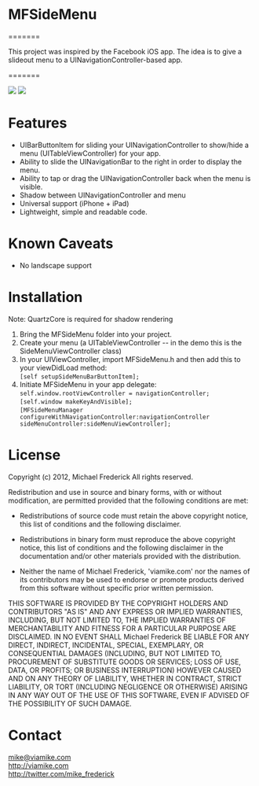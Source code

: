 # MFSideMenu
=======

This project was inspired by the Facebook iOS app. The idea is to give a slideout menu to a UINavigationController-based app.

=======

[![](http://i.imgur.com/jf2RM.png)](http://i.imgur.com/jf2RM.png)
[![](http://i.imgur.com/6dAU1.png)](http://i.imgur.com/6dAU1.png)

Features
=======

- UIBarButtonItem for sliding your UINavigationController to show/hide a menu (UITableViewController) for your app.
- Ability to slide the UINavigationBar to the right in order to display the menu.
- Ability to tap or drag the UINavigationController back when the menu is visible.
- Shadow between UINavigationController and menu
- Universal support (iPhone + iPad)
- Lightweight, simple and readable code.

Known Caveats
=======
- No landscape support

Installation
=======
Note: QuartzCore is required for shadow rendering

1. Bring the MFSideMenu folder into your project.
2. Create your menu (a UITableViewController -- in the demo this is the SideMenuViewController class)
3. In your UIViewController, import MFSideMenu.h and then add this to your viewDidLoad method:<br />
    `[self setupSideMenuBarButtonItem];`
4. Initiate MFSideMenu in your app delegate:<br />
    `self.window.rootViewController = navigationController;`<br />
    `[self.window makeKeyAndVisible];`<br />
    `[MFSideMenuManager configureWithNavigationController:navigationController sideMenuController:sideMenuViewController];`
    
License
=======
Copyright (c) 2012, Michael Frederick
All rights reserved.

Redistribution and use in source and binary forms, with or without modification, are permitted provided that the following conditions are met:
 
* Redistributions of source code must retain the above copyright notice, this list of conditions and the following disclaimer.
 
* Redistributions in binary form must reproduce the above copyright notice, this list of conditions and the following disclaimer in the documentation and/or other materials provided with the distribution.

* Neither the name of Michael Frederick, 'viamike.com' nor the names of its contributors may be used to endorse or promote products derived from this software without specific prior written permission.

THIS SOFTWARE IS PROVIDED BY THE COPYRIGHT HOLDERS AND CONTRIBUTORS "AS IS" AND ANY EXPRESS OR IMPLIED WARRANTIES, INCLUDING, BUT NOT LIMITED TO, THE IMPLIED WARRANTIES OF MERCHANTABILITY AND FITNESS FOR A PARTICULAR PURPOSE ARE DISCLAIMED. IN NO EVENT SHALL Michael Frederick BE LIABLE FOR ANY DIRECT, INDIRECT, INCIDENTAL, SPECIAL, EXEMPLARY, OR CONSEQUENTIAL DAMAGES (INCLUDING, BUT NOT LIMITED TO, PROCUREMENT OF SUBSTITUTE GOODS OR SERVICES; LOSS OF USE, DATA, OR PROFITS; OR BUSINESS INTERRUPTION) HOWEVER CAUSED AND ON ANY THEORY OF LIABILITY, WHETHER IN CONTRACT, STRICT LIABILITY, OR TORT (INCLUDING NEGLIGENCE OR OTHERWISE) ARISING IN ANY WAY OUT OF THE USE OF THIS SOFTWARE, EVEN IF ADVISED OF THE POSSIBILITY OF SUCH DAMAGE.

Contact
=======

mike@viamike.com<br />
http://viamike.com<br />
http://twitter.com/mike_frederick